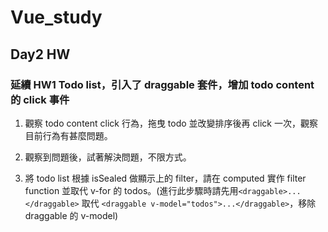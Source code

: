 # Vue_study

## Day2 HW

### 延續 HW1 Todo list，引入了 draggable 套件，增加 todo content 的 click 事件

1. 觀察 todo content click 行為，拖曳 todo 並改變排序後再 click 一次，觀察目前行為有甚麼問題。

2. 觀察到問題後，試著解決問題，不限方式。

3. 將 todo list 根據 isSealed 做顯示上的 filter，請在 computed 實作 filter function 並取代 v-for 的 todos。(進行此步驟時請先用`<draggable>...</draggable>` 取代 `<draggable v-model="todos">...</draggable>`，移除 draggable 的 v-model)
